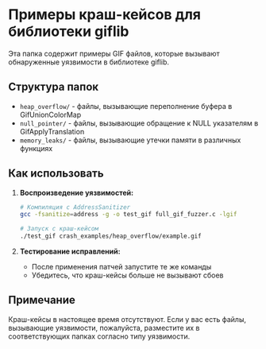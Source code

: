 # Примеры краш-кейсов для библиотеки giflib

Эта папка содержит примеры GIF файлов, которые вызывают обнаруженные уязвимости в библиотеке giflib.

## Структура папок

- `heap_overflow/` - файлы, вызывающие переполнение буфера в GifUnionColorMap
- `null_pointer/` - файлы, вызывающие обращение к NULL указателям в GifApplyTranslation  
- `memory_leaks/` - файлы, вызывающие утечки памяти в различных функциях

## Как использовать

1. **Воспроизведение уязвимостей:**
   ```bash
   # Компиляция с AddressSanitizer
   gcc -fsanitize=address -g -o test_gif full_gif_fuzzer.c -lgif
   
   # Запуск с краш-кейсом
   ./test_gif crash_examples/heap_overflow/example.gif
   ```

2. **Тестирование исправлений:**
   - После применения патчей запустите те же команды
   - Убедитесь, что краш-кейсы больше не вызывают сбоев

## Примечание

Краш-кейсы в настоящее время отсутствуют. Если у вас есть файлы, вызывающие уязвимости, пожалуйста, разместите их в соответствующих папках согласно типу уязвимости.
